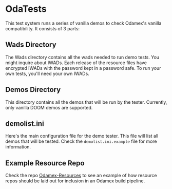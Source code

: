 # OdaTests

This test system runs a series of vanilla demos to check Odamex's vanilla compatibility. It consists of 3 parts:

## Wads Directory
The Wads directory contains all the wads needed to run demo tests. You might inquire about IWADs.
Each release of the resource files have encrypted IWADs with the password kept in a password safe.
To run your own tests, you'll need your own IWADs.

## Demos Directory
This directory contains all the demos that will be run by the tester.
Currently, only vanilla DOOM demos are supported.

## demolist.ini
Here's the main configuration file for the demo tester. This file will list all demos that will be tested. Check the
`demolist.ini.example` file for more information.

## Example Resource Repo
Check the repo [Odamex-Resources](https://github.com/bcahue/odatests-resources) to see an example of how resource repos should
be laid out for inclusion in an Odamex build pipeline.